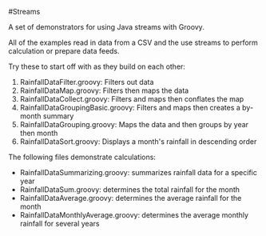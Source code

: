 #Streams

A set of demonstrators for using Java streams with Groovy.

All of the examples read in data from a CSV and the use streams to
perform calculation or prepare data feeds.

Try these to start off with as they build on each other:

1. RainfallDataFilter.groovy: Filters out data
1. RainfallDataMap.groovy: Filters then maps the data
1. RainfallDataCollect.groovy: Filters and maps then conflates the map
1. RainfallDataGroupingBasic.groovy: Filters and maps then creates a by-month summary
1. RainfallDataGrouping.groovy: Maps the data and then groups by year then month
1. RainfallDataSort.groovy: Displays a month's rainfall in descending order

The following files demonstrate calculations:

* RainfallDataSummarizing.groovy: summarizes rainfall data for a specific year
* RainfallDataSum.groovy: determines the total rainfall for the month
* RainfallDataAverage.groovy: determines the average rainfall for the month
* RainfallDataMonthlyAverage.groovy: determines the average monthly rainfall for several years










